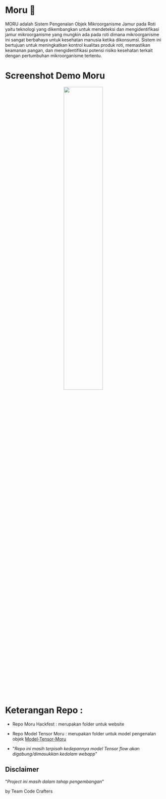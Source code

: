# Moru 🍞
MORU adalah Sistem Pengenalan Objek Mikroorganisme Jamur pada Roti yaitu teknologi yang dikembangkan untuk mendeteksi dan mengidentifikasi jamur mikroorganisme yang mungkin ada pada roti dimana mikroorganisme ini sangat berbahaya untuk kesehatan manusia ketika dikonsumsi. Sistem ini bertujuan untuk meningkatkan kontrol kualitas produk roti, memastikan keamanan pangan, dan mengidentifikasi potensi risiko kesehatan terkait dengan pertumbuhan mikroorganisme tertentu.
<br>
# Screenshot Demo Moru
<div align="center">
  <img width="50%" src="https://github.com/Lazuardi-hrp/Moru-Hackfest2024/assets/94006487/06307477-2082-489f-8af5-69167c2fee3e"></a>
</div>


# Keterangan Repo :
- Repo Moru Hackfest : merupakan folder untuk website 


- Repo Model Tensor Moru : merupakan folder untuk model pengenalan objek [Model-Tensor-Moru](https://github.com/Lazuardi-hrp/Model-Tensor-Moru.git)
- "_Repo ini masih terpisah kedepannya model Tensor flow akan digabung/dimasukkan kedalam webapp_"

## Disclaimer
"_Project ini masih dalam tahap pengembangan_"

by Team Code Crafters 
